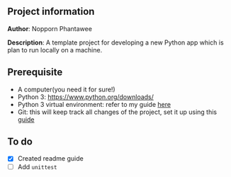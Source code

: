 ## Project information
**Author**: Nopporn Phantawee

**Description**: A template project for developing a new Python app which is plan to run locally on a machine.

## Prerequisite
- A computer(you need it for sure!)
- Python 3: https://www.python.org/downloads/
- Python 3 virtual environment: refer to my guide [here](https://github.com/noppGithub/npmisc/blob/master/notes/Python/Create%20virtual%20environment%20for%20your%20project.md)
- Git: this will keep track all changes of the project, set it up using this [guide](https://github.com/noppGithub/npmisc/blob/master/notes/Misc/setup%20Git%20system.md)

## To do
- [x] Created readme guide
- [ ] Add `unittest`